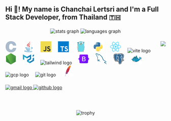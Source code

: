 <h2 align="left">Hi 👋! My name is Chanchai Lertsri and I'm a Full Stack Developer, from Thailand 🇹🇭</h2>

###

<div align="center">
  <img src="https://github-readme-stats.vercel.app/api?username=Chanchai2004&hide_title=false&hide_rank=false&show_icons=true&include_all_commits=true&count_private=true&disable_animations=false&theme=tokyonight&locale=en&hide_border=true" height="150" alt="stats graph" />
  <img src="https://github-readme-stats.vercel.app/api/top-langs?username=Chanchai2004&locale=en&hide_title=false&layout=compact&card_width=320&langs_count=6&theme=tokyonight&hide_border=true" height="150" alt="languages graph" />
</div>

###

<img align="right" height="150" src="https://media.giphy.com/media/M9gbBd9nbDrOTu1Mqx/giphy.gif" />

###

<div align="left">
  <!-- Programming Languages -->
  <img src="https://raw.githubusercontent.com/devicons/devicon/master/icons/c/c-original.svg" height="35" alt="c logo" />
  <img width="12" />
  <img src="https://raw.githubusercontent.com/devicons/devicon/master/icons/java/java-original.svg" height="35" alt="java logo" />
  <img width="12" />
  <img src="https://raw.githubusercontent.com/devicons/devicon/master/icons/javascript/javascript-original.svg" height="35" alt="javascript logo" />
  <img width="12" />
  <img src="https://raw.githubusercontent.com/devicons/devicon/master/icons/typescript/typescript-original.svg" height="35" alt="typescript logo" />
  <img width="12" />
  <img src="https://raw.githubusercontent.com/devicons/devicon/master/icons/go/go-original.svg" height="35" alt="go logo" />
  <img width="12" />
  <img src="https://raw.githubusercontent.com/devicons/devicon/master/icons/python/python-original.svg" height="35" alt="python logo" />
  <img width="12" />
  <!-- Frameworks & Libraries -->
  <img src="https://raw.githubusercontent.com/devicons/devicon/master/icons/react/react-original.svg" height="35" alt="react logo" />
  <img width="12" />
  <img src="https://vitejs.dev/logo.svg" height="35" alt="vite logo" />
  <img width="12" />
  <img src="https://raw.githubusercontent.com/devicons/devicon/master/icons/nodejs/nodejs-original.svg" height="35" alt="nodejs logo" />
  <img width="12" />
  <img src="https://raw.githubusercontent.com/devicons/devicon/master/icons/materialui/materialui-original.svg" height="35" alt="mui logo" />
  <img width="12" />
  <img src="https://www.vectorlogo.zone/logos/tailwindcss/tailwindcss-icon.svg" height="35" alt="tailwind logo" />
  <img width="12" />
  <img src="https://raw.githubusercontent.com/devicons/devicon/master/icons/bootstrap/bootstrap-original.svg" height="35" alt="bootstrap logo" />
  <img width="12" />
  <!-- Databases -->
  <img src="https://raw.githubusercontent.com/devicons/devicon/master/icons/mysql/mysql-original.svg" height="35" alt="mysql logo" />
  <img width="12" />
  <img src="https://raw.githubusercontent.com/devicons/devicon/master/icons/postgresql/postgresql-original.svg" height="35" alt="postgresql logo" />
  <img width="12" />
  <!-- Tools & Platforms -->
  <img src="https://raw.githubusercontent.com/devicons/devicon/master/icons/docker/docker-original.svg" height="35" alt="docker logo" />
  <img width="12" />
  <img src="https://www.vectorlogo.zone/logos/google_cloud/google_cloud-icon.svg" height="35" alt="gcp logo" />
  <img width="12" />
  <img src="https://www.vectorlogo.zone/logos/git-scm/git-scm-icon.svg" height="35" alt="git logo" />
  <img width="12" />
  <img src="https://raw.githubusercontent.com/devicons/devicon/master/icons/apache/apache-original.svg" height="35" alt="ant logo" />
</div>

###

<div align="left">
  <a href="mailto:chanchailertsri01@gmail.com" target="_blank">
    <img src="https://img.shields.io/static/v1?message=Gmail&logo=gmail&label=&color=D14836&logoColor=white&labelColor=&style=for-the-badge" height="35" alt="gmail logo" />
  </a>
  <a href="https://github.com/Chanchai2004" target="_blank">
    <img src="https://img.shields.io/static/v1?message=GitHub&logo=github&label=&color=181717&logoColor=white&labelColor=&style=for-the-badge" height="35" alt="github logo" />
  </a>
</div>

###

<br clear="both">



###

<div align="center">
  <img src="https://github-profile-trophy.vercel.app/?username=Chanchai2004&theme=tokyonight&no-frame=true&no-bg=false&margin-w=4&row=1&column=6" alt="trophy" />
</div>